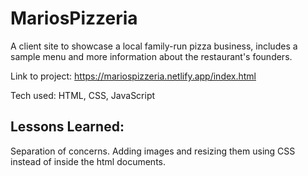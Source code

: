 # MariosPizzeria

A client site to showcase a local family-run pizza business, includes a sample menu and more information about the restaurant's founders.

Link to project: https://mariospizzeria.netlify.app/index.html

Tech used: HTML, CSS, JavaScript

<!-- ## Optimizations
 -->

## Lessons Learned:

Separation of concerns. Adding images and resizing them using CSS instead of inside the html documents.
